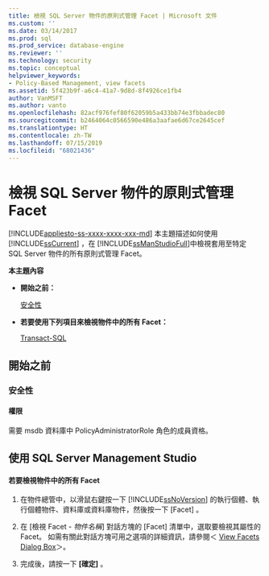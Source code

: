 ```yaml
---
title: 檢視 SQL Server 物件的原則式管理 Facet | Microsoft 文件
ms.custom: ''
ms.date: 03/14/2017
ms.prod: sql
ms.prod_service: database-engine
ms.reviewer: ''
ms.technology: security
ms.topic: conceptual
helpviewer_keywords:
- Policy-Based Management, view facets
ms.assetid: 5f423b9f-a6c4-41a7-9d8d-8f4926ce1fb4
author: VanMSFT
ms.author: vanto
ms.openlocfilehash: 82acf976fef80f62059b5a433bb74e3fbbadec80
ms.sourcegitcommit: b2464064c0566590e486a3aafae6d67ce2645cef
ms.translationtype: HT
ms.contentlocale: zh-TW
ms.lasthandoff: 07/15/2019
ms.locfileid: "68021436"
---
```

# <a name="view-the-policy-based-management-facets-on-a-sql-server-object"></a>檢視 SQL Server 物件的原則式管理 Facet
[!INCLUDE[appliesto-ss-xxxx-xxxx-xxx-md](../../includes/appliesto-ss-xxxx-xxxx-xxx-md.md)]
  本主題描述如何使用 [!INCLUDE[ssCurrent](../../includes/sscurrent-md.md)] ，在 [!INCLUDE[ssManStudioFull](../../includes/ssmanstudiofull-md.md)]中檢視套用至特定 SQL Server 物件的所有原則式管理 Facet。  
  
 **本主題內容**  
  
-   **開始之前：**  
  
     [安全性](#Security)  
  
-   **若要使用下列項目來檢視物件中的所有 Facet：**  
  
     [Transact-SQL](#SSMSProcedure)  
  
##  <a name="BeforeYouBegin"></a> 開始之前  
  
###  <a name="Security"></a> 安全性  
  
####  <a name="Permissions"></a> 權限  
 需要 msdb 資料庫中 PolicyAdministratorRole 角色的成員資格。  
  
##  <a name="SSMSProcedure"></a> 使用 SQL Server Management Studio  
  
#### <a name="to-view-all-of-the-facets-in-an-object"></a>若要檢視物件中的所有 Facet  
  
1.  在物件總管中，以滑鼠右鍵按一下 [!INCLUDE[ssNoVersion](../../includes/ssnoversion-md.md)] 的執行個體、執行個體物件、資料庫或資料庫物件，然後按一下 [Facet]  。  
  
2.  在 [檢視 Facet - _物件名稱_]  對話方塊的 [Facet]  清單中，選取要檢視其屬性的 Facet。 如需有關此對話方塊可用之選項的詳細資訊，請參閱＜ [View Facets Dialog Box](../../relational-databases/policy-based-management/view-facets-dialog-box.md)＞。  
  
3.  完成後，請按一下 **[確定]** 。  
  
  
